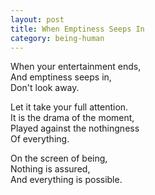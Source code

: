 ```yaml
---
layout: post
title: When Emptiness Seeps In
category: being-human
---
```


When your entertainment ends,  
And emptiness seeps in,  
Don't look away.

Let it take your full attention.  
It is the drama of the moment,  
Played against the nothingness  
Of everything.

On the screen of being,  
Nothing is assured,  
And everything is possible.

